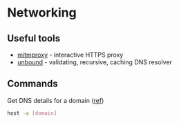# Networking

## Useful tools

* [mitmproxy](https://mitmproxy.org/) - interactive HTTPS proxy
* [unbound](https://nlnetlabs.nl/projects/unbound/about/) - validating, recursive, caching DNS resolver

## Commands

Get DNS details for a domain ([ref](http://osxdaily.com/2015/03/19/detailed-dns-lookup-host-command/))

```bash
host -a [domain]
```